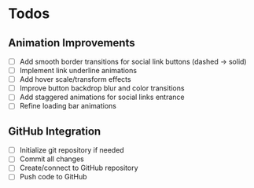 # Todos

## Animation Improvements
- [ ] Add smooth border transitions for social link buttons (dashed → solid)
- [ ] Implement link underline animations
- [ ] Add hover scale/transform effects
- [ ] Improve button backdrop blur and color transitions
- [ ] Add staggered animations for social links entrance
- [ ] Refine loading bar animations

## GitHub Integration
- [ ] Initialize git repository if needed
- [ ] Commit all changes
- [ ] Create/connect to GitHub repository
- [ ] Push code to GitHub
